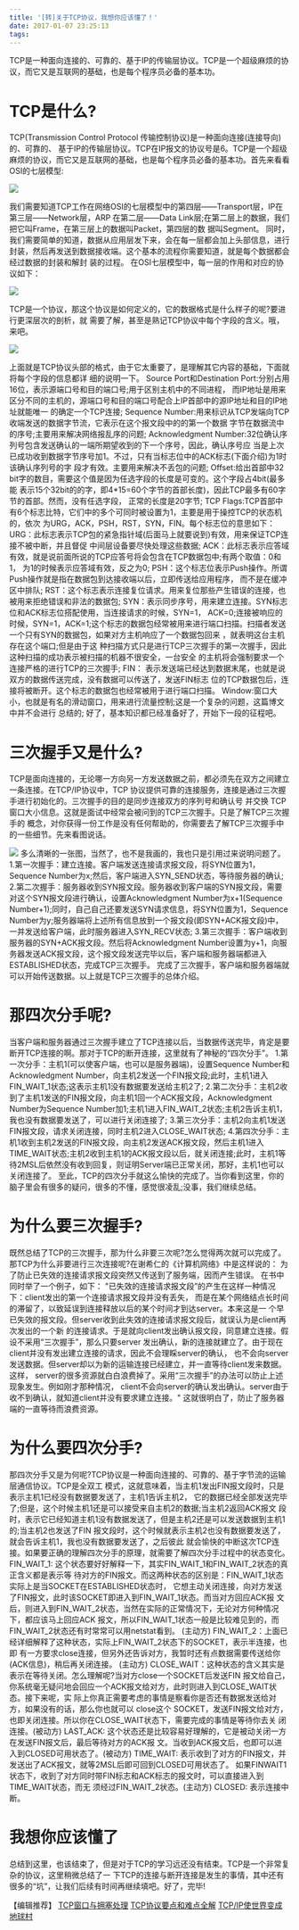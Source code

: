 ```yaml
---
title: '[转]关于TCP协议，我想你应该懂了！'
date: 2017-01-07 23:25:13
tags:
---
```

TCP是一种面向连接的、可靠的、基于IP的传输层协议。TCP是一个超级麻烦的协议，而它又是互联网的基础，也是每个程序员必备的基本功。
<!--more-->
# TCP是什么?
TCP(Transmission Control Protocol 传输控制协议)是一种面向连接(连接导向)的、可靠的、 基于IP的传输层协议。TCP在IP报文的协议号是6。TCP是一个超级麻烦的协议，而它又是互联网的基础，也是每个程序员必备的基本功。首先来看看OSI的七层模型:

![](/images/qicengmoxing.jpg)

我们需要知道TCP工作在网络OSI的七层模型中的第四层——Transport层，IP在第三层——Network层，ARP 在第二层——Data Link层;在第二层上的数据，我们把它叫Frame，在第三层上的数据叫Packet，第四层的数 据叫Segment。 同时，我们需要简单的知道，数据从应用层发下来，会在每一层都会加上头部信息，进行 封装，然后再发送到数据接收端。这个基本的流程你需要知道，就是每个数据都会经过数据的封装和解封 装的过程。 在OSI七层模型中，每一层的作用和对应的协议如下：

![](/images/meicenggongneng.jpg)

TCP是一个协议，那这个协议是如何定义的，它的数据格式是什么样子的呢?要进行更深层次的剖析，就 需要了解，甚至是熟记TCP协议中每个字段的含义。哦，来吧。

![](/images/geshi.jpg)

上面就是TCP协议头部的格式，由于它太重要了，是理解其它内容的基础，下面就将每个字段的信息都详 细的说明一下。
Source Port和Destination Port:分别占用16位，表示源端口号和目的端口号;用于区别主机中的不同进程， 而IP地址是用来区分不同的主机的，源端口号和目的端口号配合上IP首部中的源IP地址和目的IP地址就能唯一 的确定一个TCP连接;
Sequence Number:用来标识从TCP发端向TCP收端发送的数据字节流，它表示在这个报文段中的的第一个数据 字节在数据流中的序号;主要用来解决网络报乱序的问题;
Acknowledgment Number:32位确认序列号包含发送确认的一端所期望收到的下一个序号，因此，确认序号应 当是上次已成功收到数据字节序号加1。不过，只有当标志位中的ACK标志(下面介绍)为1时该确认序列号的字 段才有效。主要用来解决不丢包的问题;
Offset:给出首部中32 bit字的数目，需要这个值是因为任选字段的长度是可变的。这个字段占4bit(最多能 表示15个32bit的的字，即4*15=60个字节的首部长度)，因此TCP最多有60字节的首部。然而，没有任选字段， 正常的长度是20字节;
TCP Flags:TCP首部中有6个标志比特，它们中的多个可同时被设置为1，主要是用于操控TCP的状态机的，依次 为URG，ACK，PSH，RST，SYN，FIN。每个标志位的意思如下：
URG：此标志表示TCP包的紧急指针域(后面马上就要说到)有效，用来保证TCP连接不被中断，并且督促 中间层设备要尽快处理这些数据;
ACK：此标志表示应答域有效，就是说前面所说的TCP应答号将会包含在TCP数据包中;有两个取值：0和1， 为1的时候表示应答域有效，反之为0;
PSH：这个标志位表示Push操作。所谓Push操作就是指在数据包到达接收端以后，立即传送给应用程序， 而不是在缓冲区中排队;
RST：这个标志表示连接复位请求。用来复位那些产生错误的连接，也被用来拒绝错误和非法的数据包;
SYN：表示同步序号，用来建立连接。SYN标志位和ACK标志位搭配使用，当连接请求的时候，SYN=1， ACK=0;连接被响应的时候，SYN=1，ACK=1;这个标志的数据包经常被用来进行端口扫描。扫描者发送 一个只有SYN的数据包，如果对方主机响应了一个数据包回来 ，就表明这台主机存在这个端口;但是由于这 种扫描方式只是进行TCP三次握手的第一次握手，因此这种扫描的成功表示被扫描的机器不很安全，一台安全 的主机将会强制要求一个连接严格的进行TCP的三次握手;
FIN： 表示发送端已经达到数据末尾，也就是说双方的数据传送完成，没有数据可以传送了，发送FIN标志 位的TCP数据包后，连接将被断开。这个标志的数据包也经常被用于进行端口扫描。
Window:窗口大小，也就是有名的滑动窗口，用来进行流量控制;这是一个复杂的问题，这篇博文中并不会进行 总结的;
好了，基本知识都已经准备好了，开始下一段的征程吧。

# 三次握手又是什么?

TCP是面向连接的，无论哪一方向另一方发送数据之前，都必须先在双方之间建立一条连接。在TCP/IP协议中，TCP 协议提供可靠的连接服务，连接是通过三次握手进行初始化的。三次握手的目的是同步连接双方的序列号和确认号 并交换 TCP窗口大小信息。这就是面试中经常会被问到的TCP三次握手。只是了解TCP三次握手的 概念，对你获得一份工作是没有任何帮助的，你需要去了解TCP三次握手中的一些细节。先来看图说话。

![](/images/woshoutu.jpg)
多么清晰的一张图，当然了，也不是我画的，我也只是引用过来说明问题了。
1.第一次握手：建立连接。客户端发送连接请求报文段，将SYN位置为1，Sequence Number为x;然后，客户端进入SYN_SEND状态，等待服务器的确认;
2.第二次握手：服务器收到SYN报文段。服务器收到客户端的SYN报文段，需要对这个SYN报文段进行确认，设置Acknowledgment Number为x+1(Sequence Number+1);同时，自己自己还要发送SYN请求信息，将SYN位置为1，Sequence Number为y;服务器端将上述所有信息放到一个报文段(即SYN+ACK报文段)中，一并发送给客户端，此时服务器进入SYN_RECV状态;
3.第三次握手：客户端收到服务器的SYN+ACK报文段。然后将Acknowledgment Number设置为y+1，向服务器发送ACK报文段，这个报文段发送完毕以后，客户端和服务器端都进入ESTABLISHED状态，完成TCP三次握手。
完成了三次握手，客户端和服务器端就可以开始传送数据。以上就是TCP三次握手的总体介绍。

# 那四次分手呢?
当客户端和服务器通过三次握手建立了TCP连接以后，当数据传送完毕，肯定是要断开TCP连接的啊。那对于TCP的断开连接，这里就有了神秘的“四次分手”。
1.第一次分手：主机1(可以使客户端，也可以是服务器端)，设置Sequence Number和Acknowledgment Number，向主机2发送一个FIN报文段;此时，主机1进入FIN_WAIT_1状态;这表示主机1没有数据要发送给主机2了;
2.第二次分手：主机2收到了主机1发送的FIN报文段，向主机1回一个ACK报文段，Acknowledgment Number为Sequence Number加1;主机1进入FIN_WAIT_2状态;主机2告诉主机1，我也没有数据要发送了，可以进行关闭连接了;
3.第三次分手：主机2向主机1发送FIN报文段，请求关闭连接，同时主机2进入CLOSE_WAIT状态;
4.第四次分手：主机1收到主机2发送的FIN报文段，向主机2发送ACK报文段，然后主机1进入TIME_WAIT状态;主机2收到主机1的ACK报文段以后，就关闭连接;此时，主机1等待2MSL后依然没有收到回复，则证明Server端已正常关闭，那好，主机1也可以关闭连接了。
至此，TCP的四次分手就这么愉快的完成了。当你看到这里，你的脑子里会有很多的疑问，很多的不懂，感觉很凌乱;没事，我们继续总结。

# 为什么要三次握手?

既然总结了TCP的三次握手，那为什么非要三次呢?怎么觉得两次就可以完成了。那TCP为什么非要进行三次连接呢?在谢希仁的《计算机网络》中是这样说的：
为了防止已失效的连接请求报文段突然又传送到了服务端，因而产生错误。
在书中同时举了一个例子，如下：
"已失效的连接请求报文段”的产生在这样一种情况下：client发出的第一个连接请求报文段并没有丢失，
而是在某个网络结点长时间的滞留了，以致延误到连接释放以后的某个时间才到达server。本来这是一
个早已失效的报文段。但server收到此失效的连接请求报文段后，就误认为是client再次发出的一个新
的连接请求。于是就向client发出确认报文段，同意建立连接。假设不采用“三次握手”，那么只要server
发出确认，新的连接就建立了。由于现在client并没有发出建立连接的请求，因此不会理睬server的确认，
也不会向server发送数据。但server却以为新的运输连接已经建立，并一直等待client发来数据。这样，
server的很多资源就白白浪费掉了。采用“三次握手”的办法可以防止上述现象发生。例如刚才那种情况，
client不会向server的确认发出确认。server由于收不到确认，就知道client并没有要求建立连接。"
这就很明白了，防止了服务器端的一直等待而浪费资源。

# 为什么要四次分手?
那四次分手又是为何呢?TCP协议是一种面向连接的、可靠的、基于字节流的运输层通信协议。TCP是全双工 模式，这就意味着，当主机1发出FIN报文段时，只是表示主机1已经没有数据要发送了，主机1告诉主机2， 它的数据已经全部发送完毕了;但是，这个时候主机1还是可以接受来自主机2的数据;当主机2返回ACK报文 段时，表示它已经知道主机1没有数据发送了，但是主机2还是可以发送数据到主机1的;当主机2也发送了FIN 报文段时，这个时候就表示主机2也没有数据要发送了，就会告诉主机1，我也没有数据要发送了，之后彼此 就会愉快的中断这次TCP连接。如果要正确的理解四次分手的原理，就需要了解四次分手过程中的状态变化。
FIN_WAIT_1: 这个状态要好好解释一下，其实FIN_WAIT_1和FIN_WAIT_2状态的真正含义都是表示等 待对方的FIN报文。而这两种状态的区别是：FIN_WAIT_1状态实际上是当SOCKET在ESTABLISHED状态时， 它想主动关闭连接，向对方发送了FIN报文，此时该SOCKET即进入到FIN_WAIT_1状态。而当对方回应ACK报 文后，则进入到FIN_WAIT_2状态，当然在实际的正常情况下，无论对方何种情况下，都应该马上回应ACK 报文，所以FIN_WAIT_1状态一般是比较难见到的，而FIN_WAIT_2状态还有时常常可以用netstat看到。 (主动方)
FIN_WAIT_2：上面已经详细解释了这种状态，实际上FIN_WAIT_2状态下的SOCKET，表示半连接，也即 有一方要求close连接，但另外还告诉对方，我暂时还有点数据需要传送给你(ACK信息)，稍后再关闭连接。 (主动方)
CLOSE_WAIT：这种状态的含义其实是表示在等待关闭。怎么理解呢?当对方close一个SOCKET后发送FIN 报文给自己，你系统毫无疑问地会回应一个ACK报文给对方，此时则进入到CLOSE_WAIT状态。接下来呢，实 际上你真正需要考虑的事情是察看你是否还有数据发送给对方，如果没有的话，那么你也就可以 close这个 SOCKET，发送FIN报文给对方，也即关闭连接。所以你在CLOSE_WAIT状态下，需要完成的事情是等待你去关 闭连接。(被动方)
LAST_ACK: 这个状态还是比较容易好理解的，它是被动关闭一方在发送FIN报文后，最后等待对方的ACK报 文。当收到ACK报文后，也即可以进入到CLOSED可用状态了。(被动方)
TIME_WAIT: 表示收到了对方的FIN报文，并发送出了ACK报文，就等2MSL后即可回到CLOSED可用状态了。 如果FINWAIT1状态下，收到了对方同时带FIN标志和ACK标志的报文时，可以直接进入到TIME_WAIT状态，而无 须经过FIN_WAIT_2状态。(主动方)
CLOSED: 表示连接中断。

# 我想你应该懂了
总结到这里，也该结束了，但是对于TCP的学习远还没有结束。TCP是一个非常复杂的协议，这里稍微总结了一 下TCP的连接与断开连接是发生的事情，其中还有很多的“坑”，让我们后续有时间再继续填吧。好了，完毕!

【编辑推荐】
[TCP窗口与拥塞处理](http://network.51cto.com/art/201406/443801.htm)
[TCP协议要点和难点全解](http://network.51cto.com/art/201410/453744.htm)
[TCP/IP使世界变成地球村](http://network.51cto.com/art/201411/456137.htm)
